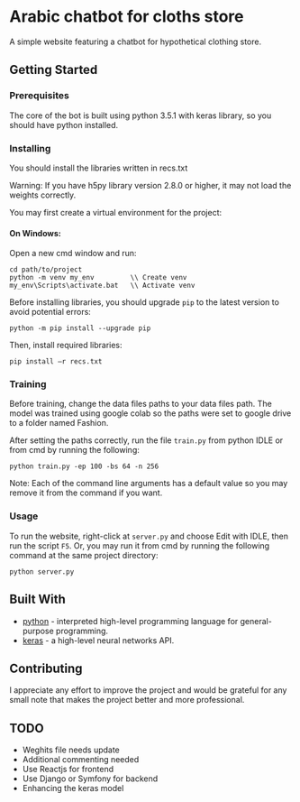 # Arabic chatbot for cloths store

A simple website featuring a chatbot for hypothetical clothing store.

## Getting Started

### Prerequisites

The core of the bot is built using python 3.5.1 with keras library, so you should have python installed.


### Installing

You should install the libraries written in recs.txt

Warning: If you have h5py library version 2.8.0 or higher, it may not load the weights correctly.

You may first create a virtual environment for the project:

#### On Windows:

Open a new cmd window and run:

```
cd path/to/project
python -m venv my_env         \\ Create venv
my_env\Scripts\activate.bat   \\ Activate venv
```

Before installing libraries, you should upgrade ```pip``` to the latest version to avoid potential errors:

```
python -m pip install --upgrade pip
```

Then, install required libraries:

```
pip install –r recs.txt
```


### Training

Before training, change the data files paths to your data files path. The model was trained using google colab so the paths were set
to google drive to a folder named Fashion.

After setting the paths correctly, run the file ```train.py``` from python IDLE or from cmd by running the following:

``` python train.py -ep 100 -bs 64 -n 256 ```

Note: Each of the command line arguments has a default value so you may remove it from the command if you want.

### Usage

To run the website, right-click at ```server.py```  and choose Edit with IDLE, then run the script ```F5```.
Or, you may run it from cmd by running the following command at the same project directory:

```
python server.py
```


## Built With

* [python]( https://www.python.org/) - interpreted high-level programming language for general-purpose programming.
* [keras]( https://keras.io/) - a high-level neural networks API.


## Contributing

I appreciate any effort to improve the project and would be grateful for any small note that makes the project better and more professional.


## TODO

* Weghits file needs update
* Additional commenting needed
* Use Reactjs for frontend
* Use Django or Symfony for backend
* Enhancing the keras model
